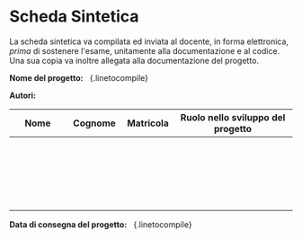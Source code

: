 # Scheda Sintetica

La scheda sintetica va compilata ed inviata al docente, in
forma elettronica, *prima* di sostenere l'esame, unitamente alla
documentazione e al codice. Una sua copia va inoltre allegata alla
documentazione del progetto.

**Nome del progetto:**   &nbsp;
{.linetocompile}

**Autori:**

<table>
<thead>
<tr><th style="width:20%">Nome</th><th style="width:20%">Cognome</th><th style="width:10%">Matricola</th><th>Ruolo nello sviluppo del progetto</th></tr>
</thead>
<tbody>
<tr><td> </td><td> </td><td> </td><td> </td></tr>
<tr><td> </td><td> </td><td> </td><td> </td></tr>
<tr><td> </td><td> </td><td> </td><td> </td></tr>
<tr><td> </td><td> </td><td> </td><td> </td></tr>
<tr><td> </td><td> </td><td> </td><td> </td></tr>
</tbody>
</table>

**Data di consegna del progetto:**  &nbsp;
{.linetocompile}